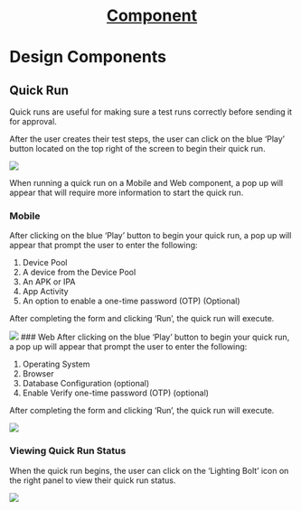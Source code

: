 <h1 style="text-align: center; text-decoration:underline; font-weight: bold;">Component</h1>

# Design Components

## Quick Run <!-- {docsify-ignore} --> 
Quick runs are useful for making sure a test runs correctly before sending it for approval.

After the user creates their test steps, the user can click on the blue ‘Play’ button located on the top right of the screen to begin their quick run. 

<img src="https://dmdug58z0ycm2.cloudfront.net/production/pub-site/images/_componentImgs/Quick_Run_1.png">

When running a quick run on a Mobile and Web component, a pop up will appear that will require more information to start the quick run.
### Mobile
After clicking on the blue ‘Play’ button to begin your quick run, a pop up will appear that prompt the user to enter the following:

1. Device Pool
1. A device from the Device Pool
1. An APK or IPA
1. App Activity
1. An option to enable a one-time password (OTP) (Optional)

After completing the form and clicking ‘Run’, the quick run will execute.

<img src="https://dmdug58z0ycm2.cloudfront.net/production/pub-site/images/_componentImgs/Quick_Run_2.png">
### Web
After clicking on the blue ‘Play’ button to begin your quick run, a pop up will appear that prompt the user to enter the following:

1. Operating System
1. Browser
1. Database Configuration (optional)
1. Enable Verify one-time password (OTP) (optional)

After completing the form and clicking ‘Run’, the quick run will execute.

<img src="https://dmdug58z0ycm2.cloudfront.net/production/pub-site/images/_componentImgs/Quick_Run_3.png">

### Viewing Quick Run Status
When the quick run begins, the user can click on the ‘Lighting Bolt’ icon on the right panel to view their quick run status. 

<img src="https://dmdug58z0ycm2.cloudfront.net/production/pub-site/images/_componentImgs/Quick_Run_4.png">
